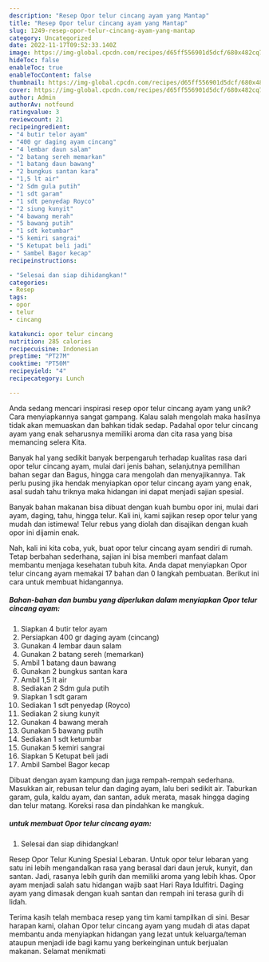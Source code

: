 ```yaml
---
description: "Resep Opor telur cincang ayam yang Mantap"
title: "Resep Opor telur cincang ayam yang Mantap"
slug: 1249-resep-opor-telur-cincang-ayam-yang-mantap
category: Uncategorized
date: 2022-11-17T09:52:33.140Z
image: https://img-global.cpcdn.com/recipes/d65ff556901d5dcf/680x482cq70/opor-telur-cincang-ayam-foto-resep-utama.jpg
hideToc: false
enableToc: true
enableTocContent: false
thumbnail: https://img-global.cpcdn.com/recipes/d65ff556901d5dcf/680x482cq70/opor-telur-cincang-ayam-foto-resep-utama.jpg
cover: https://img-global.cpcdn.com/recipes/d65ff556901d5dcf/680x482cq70/opor-telur-cincang-ayam-foto-resep-utama.jpg
author: Admin
authorAv: notfound
ratingvalue: 3
reviewcount: 21
recipeingredient:
- "4 butir telor ayam"
- "400 gr daging ayam cincang"
- "4 lembar daun salam"
- "2 batang sereh memarkan"
- "1 batang daun bawang"
- "2 bungkus santan kara"
- "1,5 lt air"
- "2 Sdm gula putih"
- "1 sdt garam"
- "1 sdt penyedap Royco"
- "2 siung kunyit"
- "4 bawang merah"
- "5 bawang putih"
- "1 sdt ketumbar"
- "5 kemiri sangrai"
- "5 Ketupat beli jadi"
- " Sambel Bagor kecap"
recipeinstructions:

- "Selesai dan siap dihidangkan!"
categories:
- Resep
tags:
- opor
- telur
- cincang

katakunci: opor telur cincang 
nutrition: 285 calories
recipecuisine: Indonesian
preptime: "PT27M"
cooktime: "PT50M"
recipeyield: "4"
recipecategory: Lunch

---
```





Anda sedang mencari inspirasi resep opor telur cincang ayam yang unik? Cara menyiapkannya sangat gampang. Kalau salah mengolah maka hasilnya tidak akan memuaskan dan bahkan tidak sedap. Padahal opor telur cincang ayam yang enak seharusnya memiliki aroma dan cita rasa yang bisa memancing selera Kita.





Banyak hal yang sedikit banyak berpengaruh terhadap kualitas rasa dari opor telur cincang ayam, mulai dari jenis bahan, selanjutnya pemilihan bahan segar dan Bagus, hingga cara mengolah dan menyajikannya. Tak perlu pusing jika hendak menyiapkan opor telur cincang ayam yang enak,      asal sudah tahu triknya maka hidangan ini dapat menjadi sajian spesial.














Banyak bahan makanan bisa dibuat dengan kuah bumbu opor ini, mulai dari ayam, daging, tahu, hingga telur. Kali ini, kami sajikan resep opor telur yang mudah dan istimewa! Telur rebus yang diolah dan disajikan dengan kuah opor ini dijamin enak.






Nah, kali ini kita coba, yuk, buat opor telur cincang ayam sendiri di rumah. Tetap berbahan sederhana, sajian ini bisa memberi manfaat dalam membantu menjaga kesehatan tubuh kita. Anda dapat menyiapkan Opor telur cincang ayam memakai 17 bahan dan 0 langkah pembuatan. Berikut ini cara untuk membuat hidangannya.

<!--inarticleads1-->

##### Bahan-bahan dan bumbu yang diperlukan dalam menyiapkan Opor telur cincang ayam:

1. Siapkan 4 butir telor ayam
1. Persiapkan 400 gr daging ayam (cincang)
1. Gunakan 4 lembar daun salam
1. Gunakan 2 batang sereh (memarkan)
1. Ambil 1 batang daun bawang
1. Gunakan 2 bungkus santan kara
1. Ambil 1,5 lt air
1. Sediakan 2 Sdm gula putih
1. Siapkan 1 sdt garam
1. Sediakan 1 sdt penyedap (Royco)
1. Sediakan 2 siung kunyit
1. Gunakan 4 bawang merah
1. Gunakan 5 bawang putih
1. Sediakan 1 sdt ketumbar
1. Gunakan 5 kemiri sangrai
1. Siapkan 5 Ketupat beli jadi
1. Ambil  Sambel Bagor kecap


Dibuat dengan ayam kampung dan juga rempah-rempah sederhana. Masukkan air, rebusan telur dan daging ayam, lalu beri sedikit air. Taburkan garam, gula, kaldu ayam, dan santan, aduk merata, masak hingga daging dan telur matang. Koreksi rasa dan pindahkan ke mangkuk. 

<!--inarticleads2-->

#####  untuk membuat Opor telur cincang ayam:


1. Selesai dan siap dihidangkan!

Resep Opor Telur Kuning Spesial Lebaran. Untuk opor telur lebaran yang satu ini lebih mengandalkan rasa yang berasal dari daun jeruk, kunyit, dan santan. Jadi, rasanya lebih gurih dan memiliki aroma yang lebih khas. Opor ayam menjadi salah satu hidangan wajib saat Hari Raya Idulfitri. Daging ayam yang dimasak dengan kuah santan dan rempah ini terasa gurih di lidah. 

Terima kasih telah membaca resep yang tim kami tampilkan di sini. Besar harapan kami, olahan Opor telur cincang ayam yang mudah di atas dapat membantu anda menyiapkan hidangan yang lezat untuk keluarga/teman ataupun menjadi ide bagi kamu yang berkeinginan untuk berjualan makanan. Selamat menikmati
